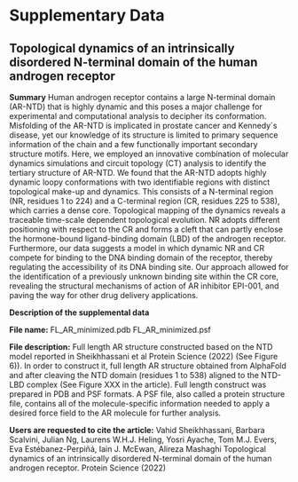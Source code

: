 # Supplementary Data

## Topological dynamics of an intrinsically disordered N-terminal domain of the human androgen receptor

**Summary**
Human androgen receptor contains a large N-terminal domain (AR-NTD) that is highly dynamic and this poses a major challenge for experimental and computational analysis to decipher its conformation. Misfolding of the AR-NTD is implicated in prostate cancer and Kennedy´s disease, yet our knowledge of its structure is limited to primary sequence information of the chain and a few functionally important secondary structure motifs. Here, we employed an innovative combination of molecular dynamics simulations and circuit topology (CT) analysis to identify the tertiary structure of AR-NTD. We found that the AR-NTD adopts highly dynamic loopy conformations with two identifiable regions with distinct topological make-up and dynamics. This consists of a N-terminal region (NR, residues 1 to 224) and a C-terminal region (CR, residues 225 to 538), which carries a dense core. Topological mapping of the dynamics reveals a traceable time-scale dependent topological evolution. NR adopts different positioning with respect to the CR and forms a cleft that can partly enclose the hormone-bound ligand-binding domain (LBD) of the androgen receptor. Furthermore, our data suggests a model in which dynamic NR and CR compete for binding to the DNA binding domain of the receptor, thereby regulating the accessibility of its DNA binding site. Our approach allowed for the identification of a previously unknown binding site within the CR core, revealing the structural mechanisms of action of AR inhibitor EPI-001, and paving the way for other drug delivery applications.

**Description of the supplemental data**

**File name:** 
FL_AR_minimized.pdb
FL_AR_minimized.psf

**File description:**
Full length AR structure constructed based on the NTD model reported in Sheikhhassani et al Protein Science (2022) (See Figure 6)). In order to construct it, full
length AR structure obtained from AlphaFold and after cleaving the NTD domain (residues 1 to 538) aligned to the NTD-LBD complex (See Figure XXX in the article). 
Full length construct was prepared in PDB and PSF formats. A PSF file, also called a protein structure file, contains all of the molecule-specific information needed
to apply a desired force field to the AR molecule for further analysis. 

**Users are requested to cite the article:**
Vahid Sheikhhassani, Barbara Scalvini, Julian Ng, Laurens W.H.J. Heling, Yosri Ayache, Tom M.J. Evers, Eva Estébanez-Perpiñá, Iain J. McEwan, Alireza Mashaghi
Topological dynamics of an intrinsically disordered N-terminal domain of the human androgen receptor. Protein Science (2022)
